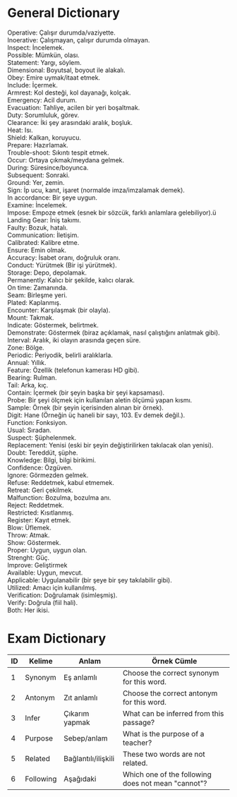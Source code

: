 # General Dictionary  
Operative: Çalışır durumda/vaziyette.  
Inoerative: Çalışmayan, çalışır durumda olmayan.  
Inspect: İncelemek.  
Possible: Mümkün, olası.  
Statement: Yargı, söylem.  
Dimensional: Boyutsal, boyout ile alakalı.  
Obey: Emire uymak/itaat etmek.  
Include: İçermek.  
Armrest: Kol desteği, kol dayanağı, kolçak.  
Emergency: Acil durum.  
Evacuation: Tahliye, acilen bir yeri boşaltmak.  
Duty: Sorumluluk, görev.  
Clearance: İki şey arasındaki aralık, boşluk.  
Heat: Isı.  
Shield: Kalkan, koruyucu.  
Prepare: Hazırlamak.  
Trouble-shoot: Sıkıntı tespit etmek.  
Occur: Ortaya çıkmak/meydana gelmek.  
During: Süresince/boyunca.  
Subsequent: Sonraki.  
Ground: Yer, zemin.  
Sign: İp ucu, kanıt, işaret (normalde imza/imzalamak demek).  
In accordance: Bir şeye uygun.  
Examine: İncelemek.  
Impose: Empoze etmek (esnek bir sözcük, farklı anlamlara gelebiliyor).ü  
Landing Gear: İniş takımı.  
Faulty: Bozuk, hatalı.  
Communication: İletişim.  
Calibrated: Kalibre etme.  
Ensure: Emin olmak.  
Accuracy: İsabet oranı, doğruluk oranı.  
Conduct: Yürütmek (Bir işi yürütmek).  
Storage: Depo, depolamak.  
Permanently: Kalıcı bir şekilde, kalıcı olarak.  
On time: Zamanında.  
Seam: Birleşme yeri.  
Plated: Kaplanmış.  
Encounter: Karşılaşmak (bir olayla).  
Mount: Takmak.  
Indicate: Göstermek, belirtmek.  
Demonstrate: Göstermek (biraz açıklamak, nasıl çalıştığını anlatmak gibi).  
Interval: Aralık, iki olayın arasında geçen süre.  
Zone: Bölge.  
Periodic: Periyodik, belirli aralıklarla.  
Annual: Yıllık.  
Feature: Özellik (telefonun kamerası HD gibi).  
Bearing: Rulman.  
Tail: Arka, kıç.  
Contain: İçermek (bir şeyin başka bir şeyi kapsaması).  
Probe: Bir şeyi ölçmek için kullanılan aletin ölçümü yapan kısmı.  
Sample: Örnek (bir şeyin içerisinden alınan bir örnek).  
Digit: Hane (Örneğin üç haneli bir sayı, 103. Ev demek değil.).  
Function: Fonksiyon.  
Usual: Sıradan.  
Suspect: Şüphelenmek.  
Replacement: Yenisi (eski bir şeyin değiştirilirken takılacak olan yenisi).  
Doubt: Tereddüt, şüphe.  
Knowledge: Bilgi, bilgi birikimi.  
Confidence: Özgüven.  
Ignore: Görmezden gelmek.  
Refuse: Reddetmek, kabul etmemek.  
Retreat: Geri çekilmek.  
Malfunction: Bozulma, bozulma anı.  
Reject: Reddetmek.  
Restricted: Kısıtlanmış.  
Register: Kayıt etmek.  
Blow: Üflemek.  
Throw: Atmak.  
Show: Göstermek.  
Proper: Uygun, uygun olan.  
Strenght: Güç.  
Improve: Geliştirmek  
Available: Uygun, mevcut.  
Applicable: Uygulanabilir (bir şeye bir şey takılabilir gibi).  
Utilized: Amacı için kullanılmış.  
Verification: Doğrulamak (isimleşmiş).  
Verify: Doğrula (fiil hali).  
Both: Her ikisi.  
# Exam Dictionary  

| ID  | Kelime    | Anlam               | Örnek Cümle                                        |  
| --- | --------- | ------------------- | -------------------------------------------------- |  
| 1   | Synonym   | Eş anlamlı          | Choose the correct synonym for this word.          |  
| 2   | Antonym   | Zıt anlamlı         | Choose the correct antonym for this word.          |  
| 3   | Infer     | Çıkarım yapmak      | What can be inferred from this passage?            |  
| 4   | Purpose   | Sebep/anlam         | What is the purpose of a teacher?                  |  
| 5   | Related   | Bağlantılı/ilişkili | These two words are not related.                   |  
| 6   | Following | Aşağıdaki           | Which one of the following does not mean "cannot"? |  
